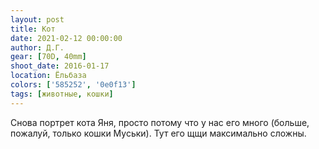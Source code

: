 ```yaml
---
layout: post
title: Кот
date: 2021-02-12 00:00:00
author: Д.Г.
gear: [70D, 40mm]
shoot_date: 2016-01-17
location: Ёльбаза
colors: ['585252', '0e0f13']
tags: [животные, кошки]
---
```

Снова портрет кота Яня, просто потому что у нас его много (больше, пожалуй, только кошки Муськи). Тут его щщи максимально сложны.
